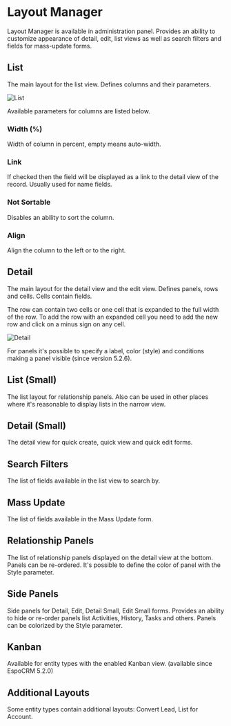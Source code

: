 # Layout Manager

Layout Manager is available in administration panel. Provides an ability to customize appearance of detail, edit, list views as well as search filters and fields for mass-update forms.

## List

The main layout for the list view. Defines columns and their parameters.

![List](https://raw.githubusercontent.com/espocrm/documentation/master/_static/images/administration/layout-manager/list.png)

Available parameters for columns are listed below.

### Width (%)

Width of column in percent, empty means auto-width.

### Link

If checked then the field will be displayed as a link to the detail view of the record. Usually used for name fields.

### Not Sortable

Disables an ability to sort the column.

### Align

Align the column to the left or to the right.

## Detail

The main layout for the detail view and the edit view. Defines panels, rows and cells. Cells contain fields.

The row can contain two cells or one cell that is expanded to the full width of the row. To add the row with an expanded cell you need to add the new row and click on a minus sign on any cell.

![Detail](https://raw.githubusercontent.com/espocrm/documentation/master/_static/images/administration/layout-manager/detail.png)

For panels it's possible to specify a label, color (style) and conditions making a panel visible (since version 5.2.6).

## List (Small)

The list layout for relationship panels. Also can be used in other places where it's reasonable to display lists in the narrow view.

## Detail (Small)

The detail view for quick create, quick view and quick edit forms.

## Search Filters

The list of fields available in the list view to search by.

## Mass Update

The list of fields available in the Mass Update form.

## Relationship Panels

The list of relationship panels displayed on the detail view at the bottom. Panels can be re-ordered. It's possible to define the color of panel with the Style parameter.

## Side Panels

Side panels for Detail, Edit, Detail Small, Edit Small forms. Provides an ability to hide or re-order panels list Activities, History, Tasks and others. Panels can be colorized by the Style parameter.

## Kanban

Available for entity types with the enabled Kanban view. (available since EspoCRM 5.2.0)

## Additional Layouts

Some entity types contain additional layouts: Convert Lead, List for Account.
